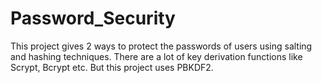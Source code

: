 # Password_Security

This project gives 2 ways to protect the passwords of users using salting and hashing techniques. There are a lot of key derivation functions like Scrypt, Bcrypt etc. But this project uses PBKDF2. 
